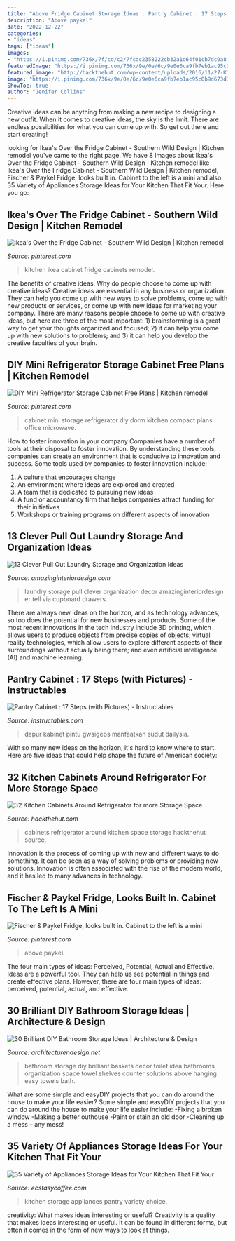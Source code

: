 ```yaml
---
title: "Above Fridge Cabinet Storage Ideas : Pantry Cabinet : 17 Steps (with Pictures)"
description: "Above paykel"
date: "2022-12-22"
categories:
- "ideas"
tags: ["ideas"]
images:
- "https://i.pinimg.com/736x/7f/cd/c2/7fcdc2358222cb32a1d64f01cb7dc9a8.jpg"
featuredImage: "https://i.pinimg.com/736x/9e/0e/6c/9e0e6ca9fb7eb1ac95c0b9d673d79b67.jpg"
featured_image: "http://hackthehut.com/wp-content/uploads/2016/11/27-Kitchen-cabinets-around-refrigerator.jpg"
image: "https://i.pinimg.com/736x/9e/0e/6c/9e0e6ca9fb7eb1ac95c0b9d673d79b67.jpg"
ShowToc: true
author: "Jenifer Collins"
---
```



Creative ideas can be anything from making a new recipe to designing a new outfit. When it comes to creative ideas, the sky is the limit. There are endless possibilities for what you can come up with. So get out there and start creating!

	

		
looking for Ikea&#039;s Over the Fridge Cabinet - Southern Wild Design | Kitchen remodel you've came to the right page. We have 8 Images about Ikea&#039;s Over the Fridge Cabinet - Southern Wild Design | Kitchen remodel like Ikea&#039;s Over the Fridge Cabinet - Southern Wild Design | Kitchen remodel, Fischer &amp; Paykel Fridge, looks built in. Cabinet to the left is a mini and also 35 Variety of Appliances Storage Ideas for Your Kitchen That Fit Your. Here you go:
		
    
## Ikea&#039;s Over The Fridge Cabinet - Southern Wild Design | Kitchen Remodel

<img loading=lazy src="https://i.pinimg.com/736x/f1/b3/ab/f1b3abba5b5cfd90d16b8eedaad7d402--ikea-cabinets-ikea-kitchen.jpg" onerror="this.onerror=null;this.src='https://tse4.mm.bing.net/th?id=OIP.blM47K9hz9Ra0rCwU2O3CgHaJ6&amp;pid=15.1';" alt="Ikea&#039;s Over the Fridge Cabinet - Southern Wild Design | Kitchen remodel">

_Source: pinterest.com_

>kitchen ikea cabinet fridge cabinets remodel. 

	

The benefits of creative ideas: Why do people choose to come up with creative ideas?
Creative ideas are essential in any business or organization. They can help you come up with new ways to solve problems, come up with new products or services, or come up with new ideas for marketing your company. There are many reasons people choose to come up with creative ideas, but here are three of the most important: 1) brainstorming is a great way to get your thoughts organized and focused; 2) it can help you come up with new solutions to problems; and 3) it can help you develop the creative faculties of your brain.

    
## DIY Mini Refrigerator Storage Cabinet Free Plans | Kitchen Remodel

<img loading=lazy src="https://i.pinimg.com/736x/9e/0e/6c/9e0e6ca9fb7eb1ac95c0b9d673d79b67.jpg" onerror="this.onerror=null;this.src='https://tse2.mm.bing.net/th?id=OIP.WECA3GJ2Fw6IEmi8-Ni5HAHaLG&amp;pid=15.1';" alt="DIY Mini Refrigerator Storage Cabinet Free Plans | Kitchen remodel">

_Source: pinterest.com_

>cabinet mini storage refrigerator diy dorm kitchen compact plans office microwave. 

	

How to foster innovation in your company
Companies have a number of tools at their disposal to foster innovation. By understanding these tools, companies can create an environment that is conducive to innovation and success. 
Some tools used by companies to foster innovation include: 

1. A culture that encourages change 
2. An environment where ideas are explored and created 
3. A team that is dedicated to pursuing new ideas 
4. A fund or accountancy firm that helps companies attract funding for their initiatives 
5. Workshops or training programs on different aspects of innovation 

    
## 13 Clever Pull Out Laundry Storage And Organization Ideas

<img loading=lazy src="http://www.amazinginteriordesign.com/wp-content/uploads/2017/03/13-clever-pull-out-laundry-storage-and-organization-ideas-7.jpg" onerror="this.onerror=null;this.src='https://tse1.mm.bing.net/th?id=OIP.AaNQhQj1v_4Syg2gglqIuAHaLB&amp;pid=15.1';" alt="13 Clever Pull Out Laundry Storage and Organization Ideas">

_Source: amazinginteriordesign.com_

>laundry storage pull clever organization decor amazinginteriordesign er tell via cupboard drawers. 

	

There are always new ideas on the horizon, and as technology advances, so too does the potential for new businesses and products. Some of the most recent innovations in the tech industry include 3D printing, which allows users to produce objects from precise copies of objects; virtual reality technologies, which allow users to explore different aspects of their surroundings without actually being there; and even artificial intelligence (AI) and machine learning.

    
## Pantry Cabinet : 17 Steps (with Pictures) - Instructables

<img loading=lazy src="https://content.instructables.com/ORIG/FD0/3QA9/HCV8TZKH/FD03QA9HCV8TZKH.jpg?auto=webp&amp;frame=1" onerror="this.onerror=null;this.src='https://tse3.mm.bing.net/th?id=OIP.rwrmztrtfF5wEhMW9L9ovwHaLE&amp;pid=15.1';" alt="Pantry Cabinet : 17 Steps (with Pictures) - Instructables">

_Source: instructables.com_

>dapur kabinet pintu gwsigeps manfaatkan sudut dailysia. 

	

With so many new ideas on the horizon, it's hard to know where to start. Here are five ideas that could help shape the future of American society: 

    
## 32 Kitchen Cabinets Around Refrigerator For More Storage Space

<img loading=lazy src="http://hackthehut.com/wp-content/uploads/2016/11/27-Kitchen-cabinets-around-refrigerator.jpg" onerror="this.onerror=null;this.src='https://tse1.mm.bing.net/th?id=OIP.rdl4aDmixARrHSNTHSCnXwHaJ4&amp;pid=15.1';" alt="32 Kitchen Cabinets Around Refrigerator for more Storage Space">

_Source: hackthehut.com_

>cabinets refrigerator around kitchen space storage hackthehut source. 

	

Innovation is the process of coming up with new and different ways to do something. It can be seen as a way of solving problems or providing new solutions. Innovation is often associated with the rise of the modern world, and it has led to many advances in technology.

    
## Fischer &amp; Paykel Fridge, Looks Built In. Cabinet To The Left Is A Mini

<img loading=lazy src="https://i.pinimg.com/736x/7f/cd/c2/7fcdc2358222cb32a1d64f01cb7dc9a8.jpg" onerror="this.onerror=null;this.src='https://tse2.mm.bing.net/th?id=OIP.ziTvgYB7U2JB88RhVbZ3IQHaJ3&amp;pid=15.1';" alt="Fischer &amp; Paykel Fridge, looks built in. Cabinet to the left is a mini">

_Source: pinterest.com_

>above paykel. 

	

The four main types of ideas: Perceived, Potential, Actual and Effective.
Ideas are a powerful tool. They can help us see potential in things and create effective plans. However, there are four main types of ideas: perceived, potential, actual, and effective.

    
## 30 Brilliant DIY Bathroom Storage Ideas | Architecture &amp; Design

<img loading=lazy src="http://cdn.architecturendesign.net/wp-content/uploads/2014/08/diy-bathroom-storage-ideas-2.jpg" onerror="this.onerror=null;this.src='https://tse4.mm.bing.net/th?id=OIP.Q2RNy6xFFL_dVzWrGpe9MAHaLH&amp;pid=15.1';" alt="30 Brilliant DIY Bathroom Storage Ideas | Architecture &amp; Design">

_Source: architecturendesign.net_

>bathroom storage diy brilliant baskets decor toilet idea bathrooms organization space towel shelves counter solutions above hanging easy towels bath. 

	

What are some simple and easyDIY projects that you can do around the house to make your life easier?
Some simple and easyDIY projects that you can do around the house to make your life easier include: 
-Fixing a broken window 
-Making a better outhouse 
-Paint or stain an old door 
-Cleaning up a mess – any mess!

    
## 35 Variety Of Appliances Storage Ideas For Your Kitchen That Fit Your

<img loading=lazy src="https://i1.wp.com/www.ecstasycoffee.com/wp-content/uploads/2017/05/Kitchen-Pantry-Ideas-and-Accessories.jpeg?resize=750%2C1000" onerror="this.onerror=null;this.src='https://tse2.mm.bing.net/th?id=OIP.-nGijD9l4xqe_RAgH-RURQHaJ4&amp;pid=15.1';" alt="35 Variety of Appliances Storage Ideas for Your Kitchen That Fit Your">

_Source: ecstasycoffee.com_

>kitchen storage appliances pantry variety choice. 

	

creativity: What makes ideas interesting or useful?
Creativity is a quality that makes ideas interesting or useful. It can be found in different forms, but often it comes in the form of new ways to look at things.


